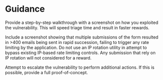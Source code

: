 # Guidance

Provide a step-by-step walkthrough with a screenshot on how you exploited the vulnerability. This will speed triage time and result in faster rewards.

Include a screenshot showing that multiple submissions of the form resulted in >400 emails being sent in rapid succession, failing to trigger any rate limiting by the application. Do not use an IP rotation utility in attempt to bypass existing IP-based rate limiting controls. Any submission that rely on IP rotation will not considered for a reward.

Attempt to escalate the vulnerability to perform additional actions. If this is possible, provide a full proof-of-concept.
